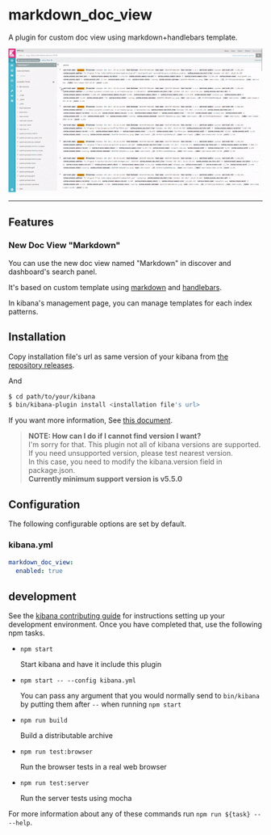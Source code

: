 # markdown_doc_view

A plugin for custom doc view using markdown+handlebars template.

![Demo](demo.gif)

---

## Features

### New Doc View "Markdown"

You can use the new doc view named "Markdown" in discover and dashboard's search panel.

It's based on custom template using [markdown](https://markdown-it.github.io) and [handlebars](http://handlebarsjs.com).

In kibana's management page, you can manage templates for each index patterns.

## Installation

Copy installation file's url as same version of your kibana from [the repository releases](https://github.com/sw-jung/kibana_markdown_doc_view/releases).

And
```bash
$ cd path/to/your/kibana
$ bin/kibana-plugin install <installation file's url>
```

 If you want more information, See [this document](https://www.elastic.co/guide/en/kibana/current/_installing_plugins.html).

> **NOTE: How can I do if I cannot find version I want?**  
> I'm sorry for that. This plugin not all of kibana versions are supported.  
> If you need unsupported version, please test nearest version.  
> In this case, you need to modify the kibana.version field in package.json.  
> **Currently minimum support version is v5.5.0**

## Configuration

The following configurable options are set by default.

### kibana.yml

```yml
markdown_doc_view:
  enabled: true
```

## development

See the [kibana contributing guide](https://github.com/elastic/kibana/blob/master/CONTRIBUTING.md) for instructions setting up your development environment. Once you have completed that, use the following npm tasks.

  - `npm start`

    Start kibana and have it include this plugin

  - `npm start -- --config kibana.yml`

    You can pass any argument that you would normally send to `bin/kibana` by putting them after `--` when running `npm start`

  - `npm run build`

    Build a distributable archive

  - `npm run test:browser`

    Run the browser tests in a real web browser

  - `npm run test:server`

    Run the server tests using mocha

For more information about any of these commands run `npm run ${task} -- --help`.